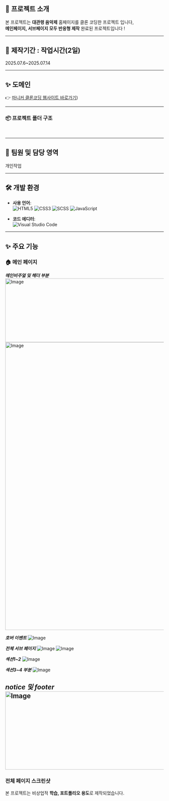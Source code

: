 

## 📌 프로젝트 소개


본 프로젝트는 **대관령 음악제** 홈페이지를 클론 코딩한 프로젝트 입니다, <br>
**메인페이지, 서브페이지 모두 반응형 제작** 완료된 프로젝트입니다 ! <br>

---


## 📅 제작기간 : 작업시간(2일)
 2025.07.6~2025.07.14


---


 ## ✨ 도메인
👉 [마니커 클론코딩 웹사이트 바로가기]([https://siblin123.github.io/maniker/]))


---

### 📦 프로젝트 폴더 구조

<pre>

</pre>

---


## 👥 팀원 및 담당 영역
개인작업



---


## 🛠 개발 환경

- **사용 언어**:  
![HTML5](https://img.shields.io/badge/-HTML5-E34F26?logo=html5&style=flat-square)
![CSS3](https://img.shields.io/badge/-CSS3-1572B6?logo=css3&style=flat-square)
![SCSS](https://img.shields.io/badge/-SCSS-CC6699?logo=sass&style=flat-square)
![JavaScript](https://img.shields.io/badge/-JavaScript-F7DF1E?logo=javascript&logoColor=black&style=flat-square)

- **코드 에디터**:  
  ![Visual Studio Code](https://img.shields.io/badge/-Visual%20Studio%20Code-007ACC?logo=visual-studio-code&style=flat-square)



---


## ✨ 주요 기능


### 🏠 메인 페이지

***메인비주얼 및 헤더 부분***
<img width="1903" height="203" alt="Image" src="https://github.com/user-attachments/assets/4736148c-1641-4355-aaa2-1ee8ce90e37e" />
<img width="1899" height="916" alt="Image" src="https://github.com/user-attachments/assets/c62cbaa4-8ef2-4450-9975-67897a807752" />

***호버 이벤트***
![Image](https://github.com/user-attachments/assets/08bbb53a-9f2b-41e0-88cf-8286ff1665f3) 

***전체 서브 페이지***
![Image](https://github.com/user-attachments/assets/204d68d0-c09c-4d73-995e-83b3a24caf55)
![Image](https://github.com/user-attachments/assets/fcec399a-ecb3-4610-8f48-8126c2bd061f)

***섹션1~2***
![Image](https://github.com/user-attachments/assets/b2da556c-4754-42ed-9335-02764d839c44)

***섹션3~4 부분***
![Image](https://github.com/user-attachments/assets/aa2d1444-4607-4039-b04f-474f396f55c8)


***notice 및 footer***
<img width="1909" height="249" alt="Image" src="https://github.com/user-attachments/assets/82598bd7-dc0e-4753-aea7-bca75185d460" />
 ---
### 전체 페이지 스크린샷



본 프로젝트는 비상업적 **학습, 포트폴리오 용도**로 제작되었습니다.
